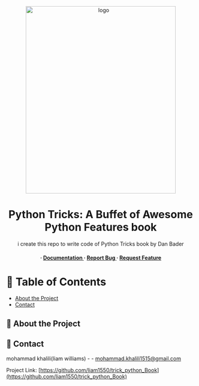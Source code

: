 <div align='center'>

<img src=https://m.media-amazon.com/images/I/61k7Z74UuZL._AC_UF1000,1000_QL80_.jpg alt="logo" width=400 height=500 />

<h1>Python Tricks: A Buffet of Awesome Python Features book</h1>
<p>i create this repo to write code of Python Tricks book by Dan Bader </p>

<h4> <span> · </span> <a href="https://github.com/m15kh10@gmail.com/trick_python_Book/blob/master/README.md"> Documentation </a> <span> · </span> <a href="https://github.com/m15kh10@gmail.com/trick_python_Book/issues"> Report Bug </a> <span> · </span> <a href="https://github.com/m15kh10@gmail.com/trick_python_Book/issues"> Request Feature </a> </h4>


</div>

# :notebook_with_decorative_cover: Table of Contents

- [About the Project](#star2-about-the-project)
- [Contact](#handshake-contact)


## :star2: About the Project

## :handshake: Contact

mohammad khalili(liam williams) - - mohammad.khalili1515@gmail.com

Project Link: [https://github.com/liam1550/trick_python_Book](https://github.com/liam1550/trick_python_Book)

